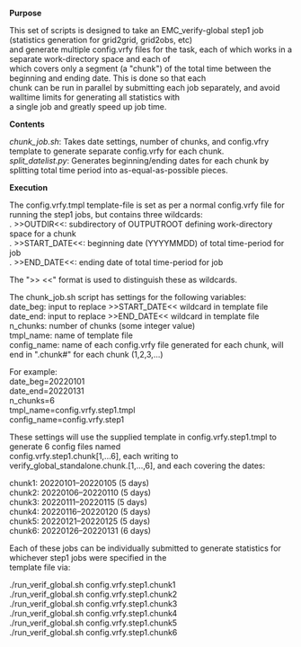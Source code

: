 **Purpose**  
  
This set of scripts is designed to take an EMC_verify-global step1 job (statistics generation for grid2grid, grid2obs, etc)  
and generate multiple config.vrfy files for the task, each of which works in a separate work-directory space and each of  
which covers only a segment (a "chunk") of the total time between the beginning and ending date. This is done so that each  
chunk can be run in parallel by submitting each job separately, and avoid walltime limits for generating all statistics with  
a single job and greatly speed up job time.  
  
**Contents**  
  
*chunk_job.sh*: Takes date settings, number of chunks, and config.vfry template to generate separate config.vrfy for each chunk.  
*split_datelist.py*: Generates beginning/ending dates for each chunk by splitting total time period into as-equal-as-possible pieces.  
  
**Execution**  
  
The config.vrfy.tmpl template-file is set as per a normal config.vrfy file for running the step1 jobs, but contains three wildcards:  
. >>OUTDIR<<: subdirectory of OUTPUTROOT defining work-directory space for a chunk  
. >>START_DATE<<: beginning date (YYYYMMDD) of total time-period for job  
. >>END_DATE<<: ending date of total time-period for job  
  
The ">> <<" format is used to distinguish these as wildcards.  
  
The chunk_job.sh script has settings for the following variables:  
date_beg: input to replace >>START_DATE<< wildcard in template file  
date_end: input to replace >>END_DATE<< wildcard in template file  
n_chunks: number of chunks (some integer value)  
tmpl_name: name of template file  
config_name: name of each config.vrfy file generated for each chunk, will end in ".chunk#" for each chunk (1,2,3,...)  
  
For example:  
date_beg=20220101  
date_end=20220131  
n_chunks=6  
tmpl_name=config.vrfy.step1.tmpl  
config_name=config.vrfy.step1  
  
These settings will use the supplied template in config.vrfy.step1.tmpl to generate 6 config files named  
config.vrfy.step1.chunk[1,...6], each writing to verify_global_standalone.chunk.[1,...,6], and each covering the dates:  
  
chunk1: 20220101–20220105 (5 days)  
chunk2: 20220106–20220110 (5 days)  
chunk3: 20220111–20220115 (5 days)  
chunk4: 20220116–20220120 (5 days)  
chunk5: 20220121–20220125 (5 days)  
chunk6: 20220126–20220131 (6 days)  
  
Each of these jobs can be individually submitted to generate statistics for whichever step1 jobs were specified in the  
template file via:  
  
./run_verif_global.sh config.vrfy.step1.chunk1  
./run_verif_global.sh config.vrfy.step1.chunk2  
./run_verif_global.sh config.vrfy.step1.chunk3  
./run_verif_global.sh config.vrfy.step1.chunk4  
./run_verif_global.sh config.vrfy.step1.chunk5  
./run_verif_global.sh config.vrfy.step1.chunk6
